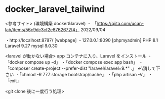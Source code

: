 # docker_laravel_tailwind

<参考サイト>
(環境構築 docker&laravel)
・ 「https://qiita.com/ucan-lab/items/56c9dc3cf2e6762672f4」 2022/09/04

<page>
・http://localhost:8787/   [webpage]
・127.0.0.1:8090  [phpmyadmin]

<version>
PHP 8.1
Laravel 9.27
mysql 8.0.30

<laravel が動かない場合>
app コンテナに入り、Laravel をインストール
・「docker compose up -d」
・「docker compose exec app bash」
・「composer create-project --prefer-dist "laravel/laravel=9.\*" .」 ←\消して下さい
・「chmod -R 777 storage bootstrap/cache」
・「php artisan -V」
・「exit」

<git clone 後に一度行う処理>

